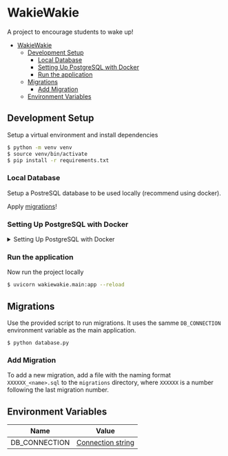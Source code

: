 # WakieWakie

A project to encourage students to wake up!

- [WakieWakie](#wakiewakie)
  - [Development Setup](#development-setup)
    - [Local Database](#local-database)
    - [Setting Up PostgreSQL with Docker](#setting-up-postgresql-with-docker)
    - [Run the application](#run-the-application)
  - [Migrations](#migrations)
    - [Add Migration](#add-migration)
  - [Environment Variables](#environment-variables)


## Development Setup

Setup a virtual environment and install dependencies

```sh
$ python -m venv venv
$ source venv/bin/activate
$ pip install -r requirements.txt
```

### Local Database

Setup a PostreSQL database to be used locally (recommend using docker).

Apply [migrations](#migrations)!

### Setting Up PostgreSQL with Docker

<details>
<summary>Setting Up PostgreSQL with Docker</summary>
This guide provides steps to set up a PostgreSQL database using Docker for the project.

run either 
```sh 
    docker-compose up -d 
```

```sh 
    docker-compose down 
```

**Remember this step!**
</details>

### Run the application

Now run the project locally

```sh
$ uvicorn wakiewakie.main:app --reload
```

## Migrations

Use the provided script to run migrations. It uses the samme `DB_CONNECTION` environment variable as the main application.

```
$ python database.py
```

### Add Migration

To add a new migration, add a file with the naming format `XXXXXX_<name>.sql` to the `migrations` directory, where `XXXXXX` is a number following the last migration number.

## Environment Variables

| Name          | Value                                                                                            |
| ------------- | ------------------------------------------------------------------------------------------------ |
| DB_CONNECTION | [Connection string](https://www.postgresql.org/docs/current/libpq-connect.html#LIBPQ-CONNSTRING) |


